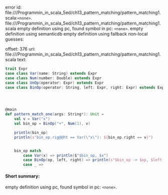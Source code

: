 error id: file://<WORKSPACE>/Programmin_in_scala_5ed/ch13_pattern_matching/pattern_matching1.scala:`<none>`.
file://<WORKSPACE>/Programmin_in_scala_5ed/ch13_pattern_matching/pattern_matching1.scala
empty definition using pc, found symbol in pc: `<none>`.
empty definition using semanticdb
empty definition using fallback
non-local guesses:

offset: 376
uri: file://<WORKSPACE>/Programmin_in_scala_5ed/ch13_pattern_matching/pattern_matching1.scala
text:
```scala
trait Expr
case class Var(name: String) extends Expr
case class Num(number: Double) extends Expr
case class UnOp(operator: Expr) extends Expr
case class BinOp(operator: String, left: Expr, right: Expr) extends Expr




@main
def pattern_match_one(args: String*): Unit = 
    val v = Var("x")
    val bin_op = BinOp("+", Num(1), v)

    println(bin_op)
    println(s"bin_op.rig@@ht == Var(\"x\"): ${bin_op.right == v}")


    bin_op match
        case Var(x) => println($"$bin_op, $x")
        case BinOp(op, left, right) => println(s"$bin_op -> $op, $left, $right") 
        case _ =>   

```


#### Short summary: 

empty definition using pc, found symbol in pc: `<none>`.
